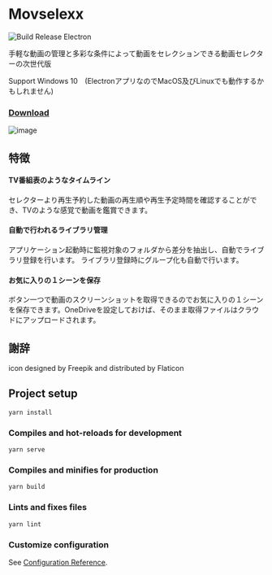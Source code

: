 # Movselexx

![Build Release Electron](https://github.com/finalstream/Movselexx/workflows/Build%20Release%20Electron/badge.svg) 

手軽な動画の管理と多彩な条件によって動画をセレクションできる動画セレクターの次世代版

Support Windows 10　(ElectronアプリなのでMacOS及びLinuxでも動作するかもしれません)

### [Download](https://github.com/finalstream/Movselex/releases/latest)

![image](https://user-images.githubusercontent.com/3516444/99921627-e6fe2580-2d6e-11eb-8899-cd90c52e3888.png)

## 特徴

#### TV番組表のようなタイムライン
セレクターより再生予約した動画の再生順や再生予定時間を確認することができ、TVのような感覚で動画を鑑賞できます。

#### 自動で行われるライブラリ管理
アプリケーション起動時に監視対象のフォルダから差分を抽出し、自動でライブラリ登録を行います。
ライブラリ登録時にグループ化も自動で行います。

#### お気に入りの１シーンを保存
ボタン一つで動画のスクリーンショットを取得できるのでお気に入りの１シーンを保存できます。OneDriveを設定しておけば、そのまま取得ファイルはクラウドにアップロードされます。

## 謝辞
icon designed by Freepik and distributed by Flaticon

## Project setup
```
yarn install
```

### Compiles and hot-reloads for development
```
yarn serve
```

### Compiles and minifies for production
```
yarn build
```

### Lints and fixes files
```
yarn lint
```

### Customize configuration
See [Configuration Reference](https://cli.vuejs.org/config/).
